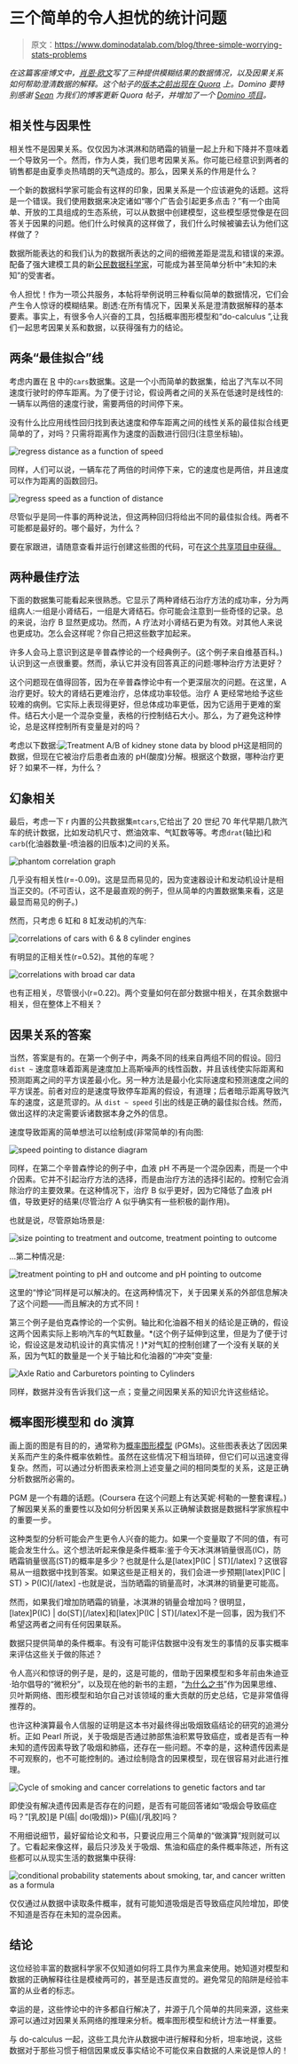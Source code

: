 # 三个简单的令人担忧的统计问题

> 原文：<https://www.dominodatalab.com/blog/three-simple-worrying-stats-problems>

*在这篇客座博文中，[肖恩·欧文](https://www.linkedin.com/in/srowen/)写了三种提供模糊结果的数据情况，以及因果关系如何帮助澄清数据的解释。这个帖子的[版本之前出现在 Quora](https://www.quora.com/What-are-some-common-statistical-sins-inexperienced-data-scientists-make/answer/Sean-Owen#) 上。Domino 要特别感谢 [Sean](https://twitter.com/sean_r_owen) 为我们的博客更新 Quora 帖子，并增加了一个 [Domino 项目](https://trial.dominodatalab.com/u/srowen/causation/view/main.R)。*

## 相关性与因果性

相关性不是因果关系。仅仅因为冰淇淋和防晒霜的销量一起上升和下降并不意味着一个导致另一个。然而，作为人类，我们思考因果关系。你可能已经意识到两者的销售都是由夏季炎热晴朗的天气造成的。那么，因果关系的作用是什么？

一个新的数据科学家可能会有这样的印象，因果关系是一个应该避免的话题。这将是一个错误。我们使用数据来决定诸如“哪个广告会引起更多点击？”有一个由简单、开放的工具组成的生态系统，可以从数据中创建模型，这些模型感觉像是在回答关于因果的问题。他们什么时候真的这样做了，我们什么时候被骗去认为他们这样做了？

数据所能表达的和我们认为的数据所表达的之间的细微差距是混乱和错误的来源。配备了强大建模工具的新[公民数据科学家](https://www.dominodatalab.com/blog/shattering-the-myth-of-the-citizen-data-scientist)，可能成为甚至简单分析中“未知的未知”的受害者。

令人担忧！作为一项公共服务，本帖将举例说明三种看似简单的数据情况，它们会产生令人惊讶的模糊结果。剧透:在所有情况下，因果关系是澄清数据解释的基本要素。事实上，有很多令人兴奋的工具，包括概率图形模型和“do-calculus ”,让我们一起思考因果关系和数据，以获得强有力的结论。

## 两条“最佳拟合”线

考虑内置在 [R](https://www.r-project.org/) 中的`cars`数据集。这是一个小而简单的数据集，给出了汽车以不同速度行驶时的停车距离。为了便于讨论，假设两者之间的关系在低速时是线性的:一辆车以两倍的速度行驶，需要两倍的时间停下来。

没有什么比应用线性回归找到表达速度和停车距离之间的线性关系的最佳拟合线更简单的了，对吗？只需将距离作为速度的函数进行回归(注意坐标轴)。

![regress distance as a function of speed](img/2045ecc5e6df83a90487c4fd778ac5f2.png)

同样，人们可以说，一辆车花了两倍的时间停下来，它的速度也是两倍，并且速度可以作为距离的函数回归。

![regress speed as a function of distance](img/e0411fe2e2d951cabc6a73298fe35932.png)

尽管似乎是同一件事的两种说法，但这两种回归将给出不同的最佳拟合线。两者不可能都是最好的。哪个最好，为什么？

要在家跟进，请随意查看并运行创建这些图的代码，可在[这个共享项目中获得。](https://trial.dominodatalab.com/u/srowen/causation/view/main.R)

## 两种最佳疗法

下面的数据集可能看起来很熟悉。它显示了两种肾结石治疗方法的成功率，分为两组病人:一组是小肾结石，一组是大肾结石。你可能会注意到一些奇怪的记录。总的来说，治疗 B 显然更成功。然而，A 疗法对小肾结石更为有效。对其他人来说也更成功。怎么会这样呢？你自己把这些数字加起来。

许多人会马上意识到这是辛普森悖论的一个经典例子。(这个例子来自维基百科。)认识到这一点很重要。然而，承认它并没有回答真正的问题:哪种治疗方法更好？

这个问题现在值得回答，因为在辛普森悖论中有一个更深层次的问题。在这里，A 治疗更好。较大的肾结石更难治疗，总体成功率较低。治疗 A 更经常地给予这些较难的病例。它实际上表现得更好，但总体成功率更低，因为它适用于更难的案件。结石大小是一个混杂变量，表格的行控制结石大小。那么，为了避免这种悖论，总是这样控制所有变量是对的吗？

考虑以下数据:![Treatment A/B of kidney stone data by blood pH](img/2bc41fd208f7cc78806b61b3a1d5e842.png)这是相同的数据，但现在它被治疗后患者血液的 pH(酸度)分解。根据这个数据，哪种治疗更好？如果不一样，为什么？

## 幻象相关

最后，考虑一下 r 内置的公共数据集`mtcars`,它给出了 20 世纪 70 年代早期几款汽车的统计数据，比如发动机尺寸、燃油效率、气缸数等等。考虑`drat`(轴比)和`carb`(化油器数量-喷油器的旧版本)之间的关系。

![phantom correlation graph](img/656015270312265259308c9a121677fa.png)

几乎没有相关性(r=-0.09)。这是显而易见的，因为变速器设计和发动机设计是相当正交的。(不可否认，这不是最直观的例子，但从简单的内置数据集来看，这是最显而易见的例子。)

然而，只考虑 6 缸和 8 缸发动机的汽车:

![correlations of cars with 6 & 8 cylinder engines](img/0622ed8fd118445cb537ce39565ab9d4.png)

有明显的正相关性(r=0.52)。其他的车呢？

![correlations with broad car data](img/f0f494c9017b1a4fdcabafecbb8ec393.png)

也有正相关，尽管很小(r=0.22)。两个变量如何在部分数据中相关，在其余数据中相关，但在整体上不相关？

## 因果关系的答案

当然，答案是有的。在第一个例子中，两条不同的线来自两组不同的假设。回归`dist ~` 速度意味着距离是速度加上高斯噪声的线性函数，并且该线使实际距离和预测距离之间的平方误差最小化。另一种方法是最小化实际速度和预测速度之间的平方误差。前者对应的是速度导致停车距离的假设，有道理；后者暗示距离导致汽车的速度，这是荒谬的。从 `dist ~ speed` 引出的线是正确的最佳拟合线。然而，做出这样的决定需要诉诸数据本身之外的信息。

速度导致距离的简单想法可以绘制成(非常简单的)有向图:

![speed pointing to distance diagram](img/fce3c2374a7e3d1fb0036aed087833b0.png)

同样，在第二个辛普森悖论的例子中，血液 pH 不再是一个混杂因素，而是一个中介因素。它并不引起治疗方法的选择，而是由治疗方法的选择引起的。控制它会消除治疗的主要效果。在这种情况下，治疗 B 似乎更好，因为它降低了血液 pH 值，导致更好的结果(尽管治疗 A 似乎确实有一些积极的副作用)。

也就是说，尽管原始场景是:

![size pointing to treatment and outcome, treatment pointing to outcome](img/eb89cfd1d582d01fd4bb5e3f793dcb0b.png)

...第二种情况是:

![treatment pointing to pH and outcome and pH pointing to outcome](img/76df31f88ffe134aab183693919ac033.png)

这里的“悖论”同样是可以解决的。在这两种情况下，关于因果关系的外部信息解决了这个问题——而且解决的方式不同！

第三个例子是伯克森悖论的一个实例。轴比和化油器不相关的结论是正确的，假设这两个因素实际上影响汽车的气缸数量。*(这个例子延伸到这里，但是为了便于讨论，假设这是发动机设计的真实情况！)*对气缸的控制创建了一个没有关联的关系，因为气缸的数量是一个关于轴比和化油器的“冲突”变量:

![Axle Ratio and Carburetors pointing to Cylinders](img/c2f4b0388d81d4955cf0845bf8d8b6fc.png)

同样，数据并没有告诉我们这一点；变量之间因果关系的知识允许这些结论。

## 概率图形模型和 do 演算

画上面的图是有目的的，通常称为[概率图形模型](https://en.wikipedia.org/wiki/Graphical_model) (PGMs)。这些图表表达了因因果关系而产生的条件概率依赖性。虽然在这些情况下相当琐碎，但它们可以迅速变得复杂。然而，可以通过分析图表来检测上述变量之间的相同类型的关系，这是正确分析数据所必需的。

PGM 是一个有趣的话题。(Coursera 在这个问题上有达芙妮·柯勒的一整套课程。)了解因果关系的重要性以及如何分析因果关系以正确解读数据是数据科学家旅程中的重要一步。

这种类型的分析可能会产生更令人兴奋的能力。如果一个变量取了不同的值，有可能会发生什么。这个想法听起来像是条件概率:鉴于今天冰淇淋销量很高(IC)，防晒霜销量很高(ST)的概率是多少？也就是什么是[latex]P(IC | ST)[/latex]？这很容易从一组数据中找到答案。如果这些是正相关的，我们会进一步预期[latex]P(IC | ST) > P(IC)[/latex] -也就是说，当防晒霜的销量高时，冰淇淋的销量更可能高。

然而，如果我们增加防晒霜的销量，冰淇淋的销量会增加吗？很明显，[latex]P(IC) | do(ST)[/latex]和[latex]P(IC | ST)[/latex]不是一回事，因为我们不希望这两者之间有任何因果联系。

数据只提供简单的条件概率。有没有可能评估数据中没有发生的事情的反事实概率来评估这些关于做的陈述？

令人高兴和惊讶的例子是，是的，这是可能的，借助于因果模型和多年前由朱迪亚·珀尔倡导的“微积分”，以及现在他的新书的主题，“[为什么之书](http://bayes.cs.ucla.edu/WHY/)”作为因果思维、贝叶斯网络、图形模型和珀尔自己对该领域的重大贡献的历史总结，它是非常值得推荐的。

也许这种演算最令人信服的证明是这本书对最终得出吸烟致癌结论的研究的追溯分析。正如 Pearl 所说，关于吸烟是否通过肺部焦油积累导致癌症，或者是否有一种未知的遗传因素导致了吸烟和肺癌，还存在一些问题。不幸的是，这种遗传因素是不可观察的，也不可能控制的。通过绘制隐含的因果模型，现在很容易对此进行推理。

![Cycle of smoking and cancer correlations to genetic factors and tar](img/17ba23ea1b9e6a7faf38b57ed898287a.png)

即使没有解决遗传因素是否存在的问题，是否有可能回答诸如“吸烟会导致癌症吗？”[乳胶]是 P(癌| do(吸烟))> P(癌)[/乳胶]吗？

不用细说细节，最好留给论文和书，只要说应用三个简单的“做演算”规则就可以了。它看起来像这样，最后只涉及关于吸烟、焦油和癌症的条件概率陈述，所有这些都可以从现实生活的数据集中获得:

![conditional probability statements about smoking, tar, and cancer written as a formula](img/a90470fcef123578c8627412ae54fad5.png)

仅仅通过从数据中读取条件概率，就有可能知道吸烟是否导致癌症风险增加，即使不知道是否存在未知的混杂因素。

## 结论

这位经验丰富的数据科学家不仅知道如何将工具作为黑盒来使用。她知道对模型和数据的正确解释往往是模棱两可的，甚至是违反直觉的。避免常见的陷阱是经验丰富的从业者的标志。

幸运的是，这些悖论中的许多都自行解决了，并源于几个简单的共同来源，这些来源可以通过对因果关系网络的推理来分析。概率图形模型和统计方法一样重要。

与 do-calculus 一起，这些工具允许从数据中进行解释和分析，坦率地说，这些数据对于那些习惯于相信因果或反事实结论不可能仅来自数据的人来说是惊人的！